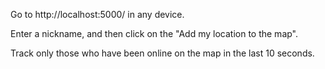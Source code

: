 Go to http://localhost:5000/ in any device.

Enter a nickname, and then click on the "Add my location to the map".

Track only those who have been online on the map in the last 10 seconds.
